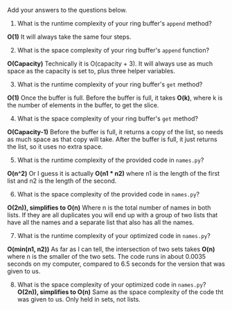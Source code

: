 Add your answers to the questions below.

1. What is the runtime complexity of your ring buffer's `append` method?

**O(1)** It will always take the same four steps.

2. What is the space complexity of your ring buffer's `append` function?

**O(Capacity)** Technically it is O(capacity + 3). It will always use as much space as the capacity is set to, plus three helper variables.

3. What is the runtime complexity of your ring buffer's `get` method?

**O(1)** Once the buffer is full. Before the buffer is full, it takes **O(k)**, where k is the number of elements in the buffer, to get the slice.

4. What is the space complexity of your ring buffer's `get` method?

**O(Capacity-1)** Before the buffer is full, it returns a copy of the list, so needs as much space as that copy will take. After the buffer is full, it just returns the list, so it uses no extra space.

5. What is the runtime complexity of the provided code in `names.py`?

**O(n^2)** Or I guess it is actually **O(n1 * n2)** where n1 is the length of the first list and n2 is the length of the second.

6. What is the space complexity of the provided code in `names.py`?

**O(2n)), simplifies to O(n)** Where n is the total number of names in both lists. If they are all duplicates you will end up with a group of two lists that have all the names and a separate list that also has all the names.

7. What is the runtime complexity of your optimized code in `names.py`?

**O(min(n1, n2))** As far as I can tell, the intersection of two sets takes **O(n)** where n is the smaller of the two sets. The code runs in about 0.0035 seconds on my computer, compared to 6.5 seconds for the version that was given to us.

8. What is the space complexity of your optimized code in `names.py`?
**O(2n)), simplifies to O(n)**  Same as the space complexity of the code tht was given to us. Only held in sets, not lists.
